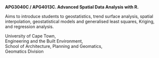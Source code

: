 **APG3040C / APG4013C. Advanced Spatial Data Analysis with R.**

Aims to introduce students to geostatistics, trend surface analysis, spatial interpolation, geostatistical models and generalised least squares, Kriging, and regression analysis.

University of Cape Town,  
Engineering and the Built Environment,  
School of Architecture, Planning and Geomatics,  
Geomatics Division
